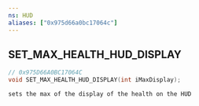 ```yaml
---
ns: HUD
aliases: ["0x975d66a0bc17064c"]
---
```

## SET_MAX_HEALTH_HUD_DISPLAY

```c
// 0x975D66A0BC17064C
void SET_MAX_HEALTH_HUD_DISPLAY(int iMaxDisplay);
```

```
sets the max of the display of the health on the HUD
```
